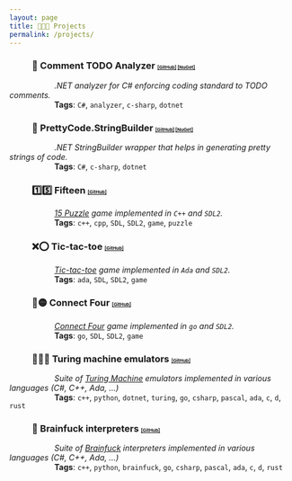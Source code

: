 ```yaml
---
layout: page
title: 👨🏻‍💻 Projects
permalink: /projects/
---
```


### <span style="padding-left:40px">📝 Comment TODO Analyzer</span> <span style="font-size:.5em">[[GitHub]](https://github.com/sanelli/Todo.Analyzer) [[NuGet]](https://www.nuget.org/packages/Comment.Todo.Analyzer)</span>
<span style="padding-left:80px">*.NET analyzer for C# enforcing coding standard to TODO comments.*</span><br/>
<span style="padding-left:80px">**Tags**: `C#`, `analyzer`, `c-sharp`, `dotnet`</span>

### <span style="padding-left:40px">👷 PrettyCode.StringBuilder</span> <span style="font-size:.5em">[[GitHub]](https://github.com/sanelli/PrettyCode.StringBuilder) [[NuGet]](https://www.nuget.org/packages/PrettyCode.StringBuilder)</span>
<span style="padding-left:80px">*.NET StringBuilder wrapper that helps in generating pretty strings of code.*</span><br/>
<span style="padding-left:80px">**Tags**: `C#`, `c-sharp`, `dotnet`</span>

### <span style="padding-left:40px">1️⃣5️⃣ Fifteen</span> <span style="font-size:.5em">[[GitHub]](https://github.com/sanelli/fifteen)</span>
<span style="padding-left:80px">*[15 Puzzle](https://en.wikipedia.org/wiki/15_Puzzle) game implemented in `C++` and `SDL2`.*</span><br/>
<span style="padding-left:80px">**Tags**: `c++`, `cpp`, `SDL`, `SDL2`, `game`, `puzzle`</span>

### <span style="padding-left:40px">❌⭕️ Tic-tac-toe</span> <span style="font-size:.5em">[[GitHub]](https://github.com/sanelli/tic-tac-toe)</span>
<span style="padding-left:80px">*[Tic-tac-toe](https://en.wikipedia.org/wiki/Tic-tac-toe) game implemented in `Ada` and `SDL2`.*</span><br/>
<span style="padding-left:80px">**Tags**: `ada`, `SDL`, `SDL2`, `game`</span>

### <span style="padding-left:40px">🔴🟡 Connect Four</span> <span style="font-size:.5em">[[GitHub]](https://github.com/sanelli/connect-four)</span>
<span style="padding-left:80px">*[Connect Four](https://en.wikipedia.org/wiki/Connect_Four) game implemented in `go` and `SDL2`.*</span><br/>
<span style="padding-left:80px">**Tags**: `go`, `SDL`, `SDL2`, `game`</span>

### <span style="padding-left:40px">🧑🏻‍💻 Turing machine emulators</span> <span style="font-size:.5em">[[GitHub]](https://github.com/sanelli/turing)</span>
<span style="padding-left:80px">*Suite of [Turing Machine](https://en.wikipedia.org/wiki/Turing_machine) emulators implemented in various languages (C#, C++, Ada, ...)*</span><br/>
<span style="padding-left:80px">**Tags**: `c++`, `python`, `dotnet`, `turing`, `go`, `csharp`, `pascal`, `ada`, `c`, `d`, `rust`</span>

### <span style="padding-left:40px">🧠 Brainfuck interpreters</span> <span style="font-size:.5em">[[GitHub]](https://github.com/sanelli/brainfuck)</span>
<span style="padding-left:80px">*Suite of [Brainfuck](https://en.wikipedia.org/wiki/Brainfuck) interpreters implemented in various languages (C#, C++, Ada, ...)*</span><br/>
<span style="padding-left:80px">**Tags**: `c++`, `python`, `brainfuck`, `go`, `csharp`, `pascal`, `ada`, `c`, `d`, `rust`</span>
